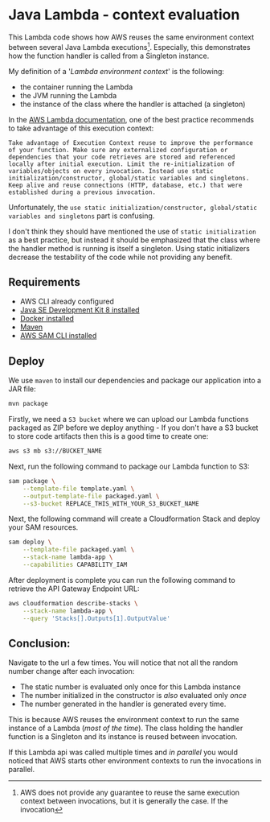 # Java Lambda - context evaluation

This Lambda code shows how AWS reuses the same environment context between several Java Lambda executions[^1].
Especially, this demonstrates how the function handler is called from a Singleton instance.
 

My definition of a '_Lambda environment context_' is the following:

- the container running the Lambda
- the JVM running the Lambda
- the instance of the class where the handler is attached (a singleton)


In the [AWS Lambda documentation](https://docs.aws.amazon.com/lambda/latest/dg/best-practices.html), one of the best practice recommends to take advantage of this execution context:

>>>
    Take advantage of Execution Context reuse to improve the performance of your function. Make sure any externalized configuration or dependencies that your code retrieves are stored and referenced locally after initial execution. Limit the re-initialization of variables/objects on every invocation. Instead use static initialization/constructor, global/static variables and singletons. Keep alive and reuse connections (HTTP, database, etc.) that were established during a previous invocation.


Unfortunately, the `use static initialization/constructor, global/static variables and singletons` part is confusing.

I don't think they should have mentioned the use of `static initialization` as a best practice, but instead it should be emphasized that the class where the handler method is running is itself a singleton. 
Using static initializers decrease the testability of the code while not providing any benefit.




## Requirements

* AWS CLI already configured
* [Java SE Development Kit 8 installed](http://www.oracle.com/technetwork/java/javase/downloads/jdk8-downloads-2133151.html)
* [Docker installed](https://www.docker.com/community-edition)
* [Maven](https://maven.apache.org/install.html)
* [AWS SAM CLI installed](https://docs.aws.amazon.com/lambda/latest/dg/sam-cli-requirements.html)


## Deploy


We use `maven` to install our dependencies and package our application into a JAR file:
```bash
mvn package
```

Firstly, we need a `S3 bucket` where we can upload our Lambda functions packaged as ZIP before we deploy anything - If you don't have a S3 bucket to store code artifacts then this is a good time to create one:

```bash
aws s3 mb s3://BUCKET_NAME
```

Next, run the following command to package our Lambda function to S3:

```bash
sam package \
    --template-file template.yaml \
    --output-template-file packaged.yaml \
    --s3-bucket REPLACE_THIS_WITH_YOUR_S3_BUCKET_NAME
```

Next, the following command will create a Cloudformation Stack and deploy your SAM resources.

```bash
sam deploy \
    --template-file packaged.yaml \
    --stack-name lambda-app \
    --capabilities CAPABILITY_IAM
```

After deployment is complete you can run the following command to retrieve the API Gateway Endpoint URL:

```bash
aws cloudformation describe-stacks \
    --stack-name lambda-app \
    --query 'Stacks[].Outputs[1].OutputValue'
```

## Conclusion:

Navigate to the url a few times.
You will notice that not all the random number change after each invocation:
- The static number is evaluated only once for this Lambda instance
- The number initialized in the constructor is _also_ evaluated only _once_
- The number generated in the handler is generated every time.

This is because AWS reuses the environment context to run the same instance of a Lambda (_most of the time_). The class holding the handler function is a Singleton and its instance is reused between invocation.

If this Lambda api was called multiple times and _in parallel_ you would noticed that AWS starts other environment contexts to run the invocations in parallel.




[^1]: AWS does not provide any guarantee to reuse the same execution context between invocations, but it is generally the case. If the invocation